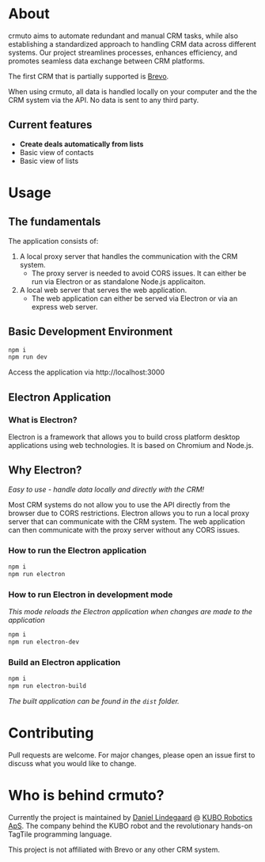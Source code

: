 # About
crmuto aims to automate redundant and manual CRM tasks, while also establishing a standardized approach to handling CRM data across different systems. Our project streamlines processes, enhances efficiency, and promotes seamless data exchange between CRM platforms.

The first CRM that is partially supported is [Brevo](https://www.brevo.com/).

When using crmuto, all data is handled locally on your computer and the the CRM system via the API. No data is sent to any third party.
## Current features
- **Create deals automatically from lists**
- Basic view of contacts
- Basic view of lists


# Usage

## The fundamentals
The application consists of:

1. A local proxy server that handles the communication with the CRM system.
    - The proxy server is needed to avoid CORS issues. It can either be run via Electron or as standalone Node.js applicaiton.
2. A local web server that serves the web application.
    - The web application can either be served via Electron or via an express web server. 
## Basic Development Environment
```bash
npm i
npm run dev
```
Access the application via http://localhost:3000

## Electron Application
### What is Electron?
Electron is a framework that allows you to build cross platform desktop applications using web technologies. It is based on Chromium and Node.js.
## Why Electron?

*Easy to use - handle data locally and directly with the CRM!*

Most CRM systems do not allow you to use the API directly from the browser due to CORS restrictions. Electron allows you to run a local proxy server that can communicate with the CRM system. The web application can then communicate with the proxy server without any CORS issues.

### How to run the Electron application
```bash
npm i
npm run electron
```
### How to run Electron in development mode
*This mode reloads the Electron application when changes are made to the application*
```bash
npm i
npm run electron-dev
```
### Build an Electron application
```bash
npm i
npm run electron-build
```
*The built application can be found in the `dist` folder.*

# Contributing
Pull requests are welcome. For major changes, please open an issue first to discuss what you would like to change.

# Who is behind crmuto?
Currently the project is maintained by [Daniel Lindegaard](https://www.linkedin.com/in/dlindegaard/) @ [KUBO Robotics ApS](https://kubo.education). The company behind the KUBO robot and the revolutionary hands-on TagTile programming language.

This project is not affiliated with Brevo or any other CRM system.